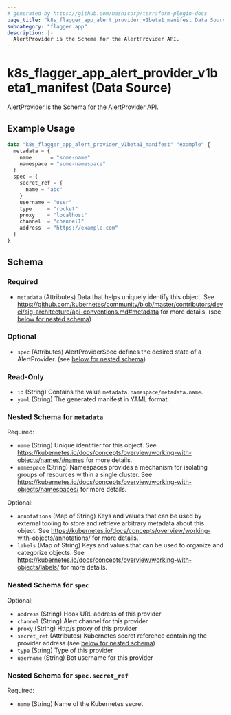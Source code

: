 ```yaml
---
# generated by https://github.com/hashicorp/terraform-plugin-docs
page_title: "k8s_flagger_app_alert_provider_v1beta1_manifest Data Source - terraform-provider-k8s"
subcategory: "flagger.app"
description: |-
  AlertProvider is the Schema for the AlertProvider API.
---
```


# k8s_flagger_app_alert_provider_v1beta1_manifest (Data Source)

AlertProvider is the Schema for the AlertProvider API.

## Example Usage

```terraform
data "k8s_flagger_app_alert_provider_v1beta1_manifest" "example" {
  metadata = {
    name      = "some-name"
    namespace = "some-namespace"
  }
  spec = {
    secret_ref = {
      name = "abc"
    }
    username = "user"
    type     = "rocket"
    proxy    = "localhost"
    channel  = "channel1"
    address  = "https://example.com"
  }
}
```

<!-- schema generated by tfplugindocs -->
## Schema

### Required

- `metadata` (Attributes) Data that helps uniquely identify this object. See https://github.com/kubernetes/community/blob/master/contributors/devel/sig-architecture/api-conventions.md#metadata for more details. (see [below for nested schema](#nestedatt--metadata))

### Optional

- `spec` (Attributes) AlertProviderSpec defines the desired state of a AlertProvider. (see [below for nested schema](#nestedatt--spec))

### Read-Only

- `id` (String) Contains the value `metadata.namespace/metadata.name`.
- `yaml` (String) The generated manifest in YAML format.

<a id="nestedatt--metadata"></a>
### Nested Schema for `metadata`

Required:

- `name` (String) Unique identifier for this object. See https://kubernetes.io/docs/concepts/overview/working-with-objects/names/#names for more details.
- `namespace` (String) Namespaces provides a mechanism for isolating groups of resources within a single cluster. See https://kubernetes.io/docs/concepts/overview/working-with-objects/namespaces/ for more details.

Optional:

- `annotations` (Map of String) Keys and values that can be used by external tooling to store and retrieve arbitrary metadata about this object. See https://kubernetes.io/docs/concepts/overview/working-with-objects/annotations/ for more details.
- `labels` (Map of String) Keys and values that can be used to organize and categorize objects. See https://kubernetes.io/docs/concepts/overview/working-with-objects/labels/ for more details.


<a id="nestedatt--spec"></a>
### Nested Schema for `spec`

Optional:

- `address` (String) Hook URL address of this provider
- `channel` (String) Alert channel for this provider
- `proxy` (String) Http/s proxy of this provider
- `secret_ref` (Attributes) Kubernetes secret reference containing the provider address (see [below for nested schema](#nestedatt--spec--secret_ref))
- `type` (String) Type of this provider
- `username` (String) Bot username for this provider

<a id="nestedatt--spec--secret_ref"></a>
### Nested Schema for `spec.secret_ref`

Required:

- `name` (String) Name of the Kubernetes secret
